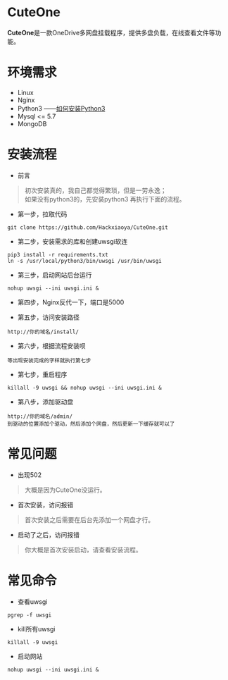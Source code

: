 # CuteOne
**CuteOne**是一款OneDrive多网盘挂载程序，提供多盘负载，在线查看文件等功能。


# 环境需求
* Linux
* Nginx
* Python3  ——[如何安装Python3](https://www.cnblogs.com/s-seven/p/9105973.html)
* Mysql <= 5.7
* MongoDB


# 安装流程
* 前言
> 初次安装真的，我自己都觉得繁琐，但是一劳永逸；  
> 如果没有python3的，先安装python3 再执行下面的流程。
* 第一步，拉取代码  
```
git clone https://github.com/Hackxiaoya/CuteOne.git  
```
* 第二步，安装需求的库和创建uwsgi软连
```
pip3 install -r requirements.txt
ln -s /usr/local/python3/bin/uwsgi /usr/bin/uwsgi
```
* 第三步，启动网站后台运行  
```
nohup uwsgi --ini uwsgi.ini &
```
* 第四步，Nginx反代一下，端口是5000

* 第五步，访问安装路径
```
http://你的域名/install/
```
* 第六步，根据流程安装呗
```
等出现安装完成的字样就执行第七步
```
* 第七步，重启程序
```
killall -9 uwsgi && nohup uwsgi --ini uwsgi.ini &
```
* 第八步，添加驱动盘
```
http://你的域名/admin/
到驱动的位置添加个驱动，然后添加个网盘，然后更新一下缓存就可以了
```




# 常见问题
* 出现502 
> 大概是因为CuteOne没运行。
* 首次安装，访问报错
> 首次安装之后需要在后台先添加一个网盘才行。
* 启动了之后，访问报错
> 你大概是首次安装启动，请查看安装流程。



# 常见命令
* 查看uwsgi
```
pgrep -f uwsgi
```
* kill所有uwsgi
```
killall -9 uwsgi
```
* 启动网站
```
nohup uwsgi --ini uwsgi.ini &
```
